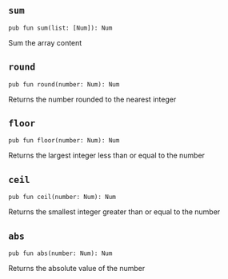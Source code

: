 ## `sum`
```ab
pub fun sum(list: [Num]): Num 
```

Sum the array content


## `round`
```ab
pub fun round(number: Num): Num 
```

Returns the number rounded to the nearest integer


## `floor`
```ab
pub fun floor(number: Num): Num 
```

Returns the largest integer less than or equal to the number


## `ceil`
```ab
pub fun ceil(number: Num): Num 
```

Returns the smallest integer greater than or equal to the number


## `abs`
```ab
pub fun abs(number: Num): Num 
```

Returns the absolute value of the number


